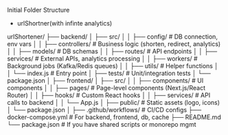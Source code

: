 Initial Folder Structure
- urlShortner(with infinte analytics)


urlShortener/
├── backend/
│   ├── src/
│   │   ├── config/         # DB connection, env vars
│   │   ├── controllers/    # Business logic (shorten, redirect, analytics)
│   │   ├── models/         # DB schemas
│   │   ├── routes/         # API endpoints
│   │   ├── services/       # External APIs, analytics processing
│   │   ├── workers/        # Background jobs (Kafka/Redis queues)
│   │   ├── utils/          # Helper functions
│   │   └── index.js        # Entry point
│   ├── tests/              # Unit/integration tests
│   └── package.json
│
├── frontend/
│   ├── src/
│   │   ├── components/     # UI components
│   │   ├── pages/          # Page-level components (Next.js/React Router)
│   │   ├── hooks/          # Custom React hooks
│   │   ├── services/       # API calls to backend
│   │   └── App.js
│   ├── public/             # Static assets (logo, icons)
│   └── package.json
│
├── .github/workflows/      # CI/CD configs
├── docker-compose.yml      # For backend, frontend, db, cache
├── README.md
└── package.json            # If you have shared scripts or monorepo mgmt